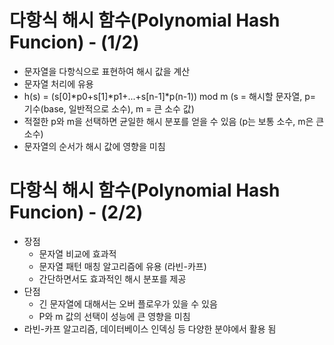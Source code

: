 # 다항식 해시 함수(Polynomial Hash Funcion) - (1/2)
- 문자열을 다항식으로 표현하여 해시 값을 계산
- 문자열 처리에 유용
- h(s) = (s[0]*p0+s[1]*p1+...+s[n-1]*p(n-1)) mod m (s = 해시할 문자열, p= 기수(base, 일반적으로 소수), m = 큰 소수 값)
- 적절한 p와 m을 선택하면 균일한 해시 분포를 얻을 수 있음 (p는 보통 소수, m은 큰 소수)
- 문자열의 순서가 해시 값에 영향을 미침

# 다항식 해시 함수(Polynomial Hash Funcion) - (2/2)
- 장점
    - 문자열 비교에 효과적
    - 문자열 패턴 매칭 알고리즘에 유용 (라빈-카프)
    - 간단하면서도 효과적인 해시 분포를 제공
- 단점
    - 긴 문자열에 대해서는 오버 플로우가 있을 수 있음
    - P와 m 값의 선택이 성능에 큰 영향을 미침
- 라빈-카프 알고리즘, 데이터베이스 인덱싱 등 다양한 분야에서 활용 됨